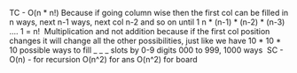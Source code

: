 TC - O(n * n!)
Because if going column wise then the first col can be filled in n ways, next n-1 ways,
next col n-2 and so on until 1
n * (n-1) * (n-2) * (n-3) .... 1 = n!
​
Multiplication and not addition because if the first col position changes it will change all the other possibilities, just like we have 10 * 10 * 10 possible ways to fill _ _ _ slots by 0-9 digits
000 to 999, 1000 ways
​
SC - O(n) - for recursion
O(n^2) for ans
O(n^2) for board
​